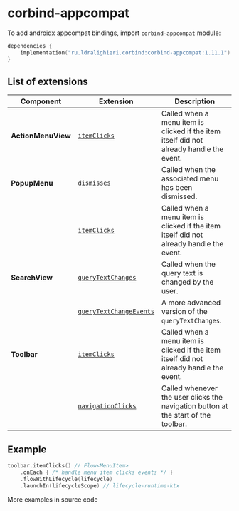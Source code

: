 ﻿
# corbind-appcompat

To add androidx appcompat bindings, import `corbind-appcompat` module:

```kotlin
dependencies {
    implementation("ru.ldralighieri.corbind:corbind-appcompat:1.11.1")
}
```

## List of extensions

| Component          | Extension                                                   | Description                                                                             |
|--------------------|-------------------------------------------------------------|-----------------------------------------------------------------------------------------|
| **ActionMenuView** | [`itemClicks`][ActionMenuView_itemClicks]                   | Called when a menu item is clicked if the item itself did not already handle the event. |
| **PopupMenu**      | [`dismisses`][PopupMenu_dismisses]                          | Called when the associated menu has been dismissed.                                     |
|                    | [`itemClicks`][PopupMenu_itemClicks]                        | Called when a menu item is clicked if the item itself did not already handle the event. |
| **SearchView**     | [`queryTextChanges`][SearchView_queryTextChanges]           | Called when the query text is changed by the user.                                      |
|                    | [`queryTextChangeEvents`][SearchView_queryTextChangeEvents] | A more advanced version of the `queryTextChanges`.                                      |
| **Toolbar**        | [`itemClicks`][Toolbar_itemClicks]                          | Called when a menu item is clicked if the item itself did not already handle the event. |
|                    | [`navigationClicks`][Toolbar_navigationClicks]              | Called whenever the user clicks the navigation button at the start of the toolbar.      |

## Example

```kotlin
toolbar.itemClicks() // Flow<MenuItem>
    .onEach { /* handle menu item clicks events */ }
    .flowWithLifecycle(lifecycle)
    .launchIn(lifecycleScope) // lifecycle-runtime-ktx
```

More examples in source code

[ActionMenuView_itemClicks]: https://github.com/LDRAlighieri/Corbind/blob/master/corbind-appcompat/src/main/kotlin/ru/ldralighieri/corbind/appcompat/ActionMenuViewItemClicks.kt
[PopupMenu_dismisses]: https://github.com/LDRAlighieri/Corbind/blob/master/corbind-appcompat/src/main/kotlin/ru/ldralighieri/corbind/appcompat/PopupMenuDismisses.kt
[PopupMenu_itemClicks]: https://github.com/LDRAlighieri/Corbind/blob/master/corbind-appcompat/src/main/kotlin/ru/ldralighieri/corbind/appcompat/PopupMenuItemClicks.kt
[SearchView_queryTextChanges]: https://github.com/LDRAlighieri/Corbind/blob/master/corbind-appcompat/src/main/kotlin/ru/ldralighieri/corbind/appcompat/SearchViewQueryTextChanges.kt
[SearchView_queryTextChangeEvents]: https://github.com/LDRAlighieri/Corbind/blob/master/corbind-appcompat/src/main/kotlin/ru/ldralighieri/corbind/appcompat/SearchViewQueryTextChangeEvents.kt
[Toolbar_itemClicks]: https://github.com/LDRAlighieri/Corbind/blob/master/corbind-appcompat/src/main/kotlin/ru/ldralighieri/corbind/appcompat/ToolbarItemClicks.kt
[Toolbar_navigationClicks]: https://github.com/LDRAlighieri/Corbind/blob/master/corbind-appcompat/src/main/kotlin/ru/ldralighieri/corbind/appcompat/ToolbarNavigationClicks.kt

